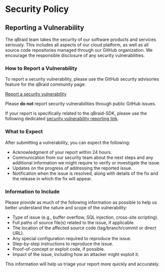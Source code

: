 # Security Policy

## Reporting a Vulnerability

The qBraid team takes the security of our software products and services seriously. This includes all aspects of our cloud platform, as well as all source code repositories managed through our GitHub organization. We encourage the responsible disclosure of any security vulnerabilities.

### How to Report a Vulnerability

To report a security vulnerability, please use the GitHub security advisories feature for the qBraid community page:

[Report a security vulnerability](https://github.com/qBraid/community/security/advisories)

Please **do not** report security vulnerabilities through public GitHub issues.

If your report is specifically related to the qBraid-SDK, please use the following dedicated [security vulnerability reporting link](https://github.com/qBraid/qBraid/security/advisories).

### What to Expect

After submitting a vulnerability, you can expect the following:

- Acknowledgment of your report within 24 hours.
- Communication from our security team about the next steps and any additional information we might require to verify or investigate the issue.
- Updates on the progress of addressing the reported issue.
- Notification when the issue is resolved, along with details of the fix and the release in which the fix will appear.

### Information to Include

Please provide as much of the following information as possible to help us better understand the nature and scope of the vulnerability:

- Type of issue (e.g., buffer overflow, SQL injection, cross-site scripting).
- Full paths of source file(s) related to the issue, if applicable.
- The location of the affected source code (tag/branch/commit or direct URL).
- Any special configuration required to reproduce the issue.
- Step-by-step instructions to reproduce the issue.
- Proof-of-concept or exploit code, if possible.
- Impact of the issue, including how an attacker might exploit it.

This information will help us triage your report more quickly and accurately.
